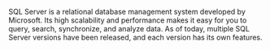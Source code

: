 SQL Server is a relational database management system developed by Microsoft. Its high scalability and performance makes it easy for you to query, search, synchronize, and analyze data. As of today, multiple SQL Server versions have been released, and each version has its own features.
